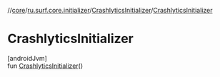 //[core](../../../index.md)/[ru.surf.core.initializer](../index.md)/[CrashlyticsInitializer](index.md)/[CrashlyticsInitializer](-crashlytics-initializer.md)

# CrashlyticsInitializer

[androidJvm]\
fun [CrashlyticsInitializer](-crashlytics-initializer.md)()
